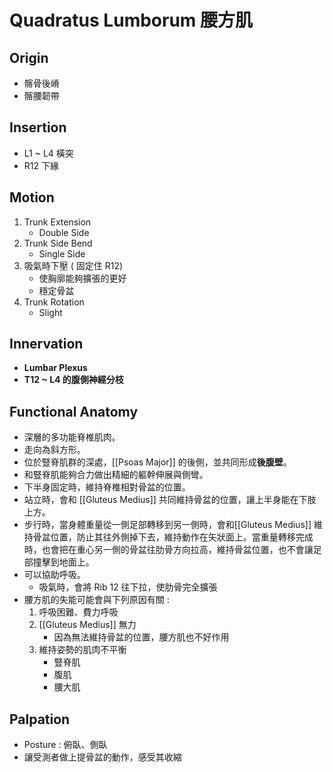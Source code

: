 # Quadratus Lumborum 腰方肌
## Origin
* 髂骨後嵴
* 髂腰韌帶  

## Insertion
* L1 ~ L4 橫突
* R12 下緣

## Motion
1. Trunk Extension
	* Double Side
2. Trunk Side Bend
	* Single Side
3. 吸氣時下壓 ( 固定住 R12)
	* 使胸廓能夠擴張的更好
	* 穩定骨盆
4. Trunk Rotation
	* Slight  

## Innervation
* **Lumbar Plexus**
* **T12 ~ L4 的腹側神經分枝**  

## Functional Anatomy
* 深層的多功能脊椎肌肉。
* 走向為斜方形。
* 位於豎脊肌群的深處，[[Psoas Major]] 的後側，並共同形成**後腹壁**。
* 和豎脊肌能夠合力做出精細的軀幹伸展與側彎。
* 下半身固定時，維持脊椎相對骨盆的位置。
* 站立時，會和 [[Gluteus Medius]] 共同維持骨盆的位置，讓上半身能在下肢上方。
* 步行時，當身體重量從一側足部轉移到另一側時，會和[[Gluteus Medius]] 維持骨盆位置，防止其往外側掉下去，維持動作在矢狀面上。當重量轉移完成時，也會把在重心另一側的骨盆往肋骨方向拉高，維持骨盆位置，也不會讓足部撞擊到地面上。
* 可以協助呼吸。
	* 吸氣時，會將 Rib 12 往下拉，使肋骨完全擴張
* 腰方肌的失能可能會與下列原因有關 : 
	1. 呼吸困難、費力呼吸
	2. [[Gluteus Medius]] 無力
		* 因為無法維持骨盆的位置，腰方肌也不好作用
	3. 維持姿勢的肌肉不平衡 
		* 豎脊肌
		* 腹肌
		* 腰大肌

## Palpation
* Posture : 俯臥、側臥
* 讓受測者做上提骨盆的動作，感受其收縮
